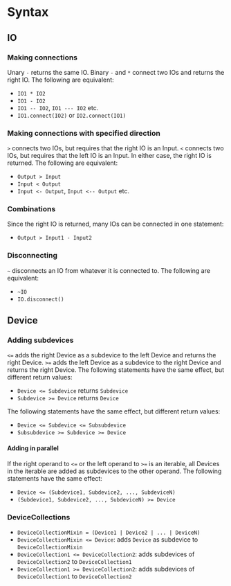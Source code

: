 # Syntax
## IO
### Making connections
Unary `-` returns the same IO.
Binary `-` and `*` connect two IOs and returns the right IO.
The following are equivalent:

* `IO1 * IO2`
* `IO1 - IO2`
* `IO1 -- IO2`, `IO1 --- IO2` etc.
* `IO1.connect(IO2)` or `IO2.connect(IO1)`

### Making connections with specified direction

`>` connects two IOs, but requires that the right IO is an Input.
`<` connects two IOs, but requires that the left IO is an Input.
In either case, the right IO is returned.
The following are equivalent:

* `Output > Input`
* `Input < Output`
* `Input <- Output`, `Input <-- Output` etc.

### Combinations

Since the right IO is returned, many IOs can be connected in one statement:

* `Output > Input1 - Input2`

### Disconnecting

`~` disconnects an IO from whatever it is connected to.
The following are equivalent:

* `~IO`
* `IO.disconnect()`

## Device

### Adding subdevices

`<=` adds the right Device as a subdevice to the left Device and returns the right Device.
`>=` adds the left Device as a subdevice to the right Device and returns the right Device.
The following statements have the same effect, but different return values:

* `Device <= Subdevice` returns `Subdevice`
* `Subdevice >= Device` returns `Device`

The following statements have the same effect, but different return values:

* `Device <= Subdevice <= Subsubdevice`
* `Subsubdevice >= Subdevice >= Device`

#### Adding in parallel

If the right operand to `<=` or the left operand to `>=` is an iterable,
all Devices in the iterable are added as subdevices to the other operand.
The following statements have the same effect:

* `Device <= (Subdevice1, Subdevice2, ..., SubdeviceN)`
* `(Subdevice1, Subdevice2, ..., SubdeviceN) >= Device`

### DeviceCollections

* `DeviceCollectionMixin = (Device1 | Device2 | ... | DeviceN)`
* `DeviceCollectionMixin <= Device`: adds `Device` as subdevice to `DeviceCollectionMixin`
* `DeviceCollection1 <= DeviceCollection2`: adds subdevices of `DeviceCollection2` to `DeviceCollection1`
* `DeviceCollection1 >= DeviceCollection2`: adds subdevices of `DeviceCollection1` to `DeviceCollection2`
